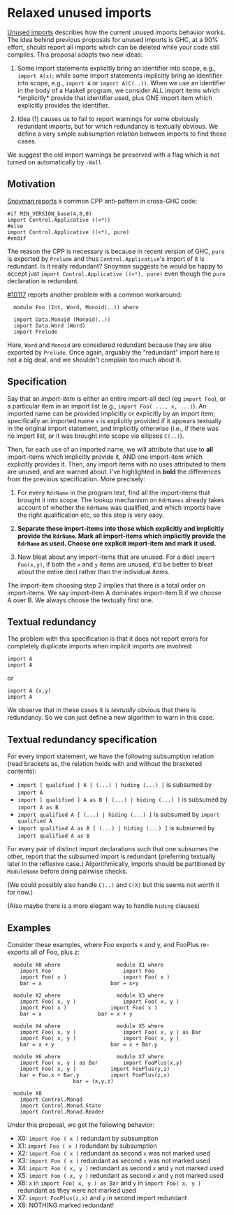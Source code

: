 # Relaxed unused imports

[Unused imports](commentary/compiler/unused-imports) describes how the current unused imports behavior works. The idea behind previous proposals for unused imports is GHC, at a 90% effort, should report all imports which can be deleted while your code still compiles.  This proposal adopts two new ideas:

1. Some import statements explicitly bring an identifier into scope, e.g., `import A(x)`; while some import statements implicitly bring an identifier into scope, e.g., `import A` or `import A(C(..))`. When we use an identifier in the body of a Haskell program, we consider ALL import items which \*implicitly\* provide that identifier used, plus ONE import item which explicitly provides the identifier.

1. Idea (1) causes us to fail to report warnings for some obviously redundant imports, but for which redundancy is textually obvious. We define a very simple subsumption relation between imports to find these cases.


We suggest the old import warnings be preserved with a flag which is not turned on automatically by `-Wall`

## Motivation

[ Snoyman reports](http://www.yesodweb.com/blog/2016/05/are-unused-import-warnings-harmful) a common CPP anti-pattern in cross-GHC code:

```wiki
#if MIN_VERSION_base(4,8,0)
import Control.Applicative ((<*))
#else
import Control.Applicative ((<*), pure)
#endif
```


The reason the CPP is necessary is because in recent version of GHC, `pure` is exported by `Prelude` and thus `Control.Applicative`'s import of it is redundant. Is it really redundant? Snoyman suggests he would be happy to accept just `import Control.Applicative ((<*), pure)` even though the `pure` declaration is redundant.

[\#10117](https://gitlab.haskell.org//ghc/ghc/issues/10117) reports another problem with a common workaround:

```wiki
  module Foo (Int, Word, Monoid(..)) where

  import Data.Monoid (Monoid(..))
  import Data.Word (Word)
  import Prelude
```


Here, `Word` and `Monoid` are considered redundant because they are also exported by `Prelude`. Once again, arguably the "redundant" import here is not a big deal, and we shouldn't complain too much about it.

## Specification


Say that an *import-item* is either an entire import-all decl (eg `import Foo`),
or a particular item in an import list (e.g., `import Foo( ..., x, ...)`). An
imported name can be provided implicitly or explicitly by an import item; specifically
an imported name `x` is explicitly provided if it appears textually in the original
import statement, and implicitly otherwise (i.e., if there was no import list, or
it was brought into scope via ellipses `C(..)`).


Then, for each use of an imported name, we will attribute
that use to **all** import-items which implicitly provide it, AND one import-item
which explicitly provides it. Then, any import items with no
uses attributed to them are unused, and are warned about. I've highlighted
in **bold** the differences from the previous specification.
More precisely:

1.  For every `RdrName` in the program text, find all the import-items that brought it into scope.  The lookup mechanism on `RdrNames` already takes account of whether the `RdrName` was qualified, and which imports have the right qualification etc, so this step is very easy.

1. **Separate these import-items into those which explicitly and implicitly provide the `RdrName`. Mark all import-items which implicitly provide the `RdrName` as used. Choose one explicit import-item and mark it used.**

1.  Now bleat about any import-items that are unused.  For a decl
  `import Foo(x,y)`, if both the `x` and `y` items are unused, it'd be better
  to bleat about the entire decl rather than the individual items.


The import-item choosing step 2 implies that there is a total order on import-items. We say import-item A dominates import-item B if we choose A over B. We always choose the textually first one.

## Textual redundancy


The problem with this specification is that it does not report errors for completely duplicate imports when implicit imports are involved:

```wiki
import A
import A
```


or

```wiki
import A (x,y)
import A
```


We observe that in these cases it is *textually* obvious that there is redundancy. So we can just define a new algorithm to warn in this case.

## Textual redundancy specification


For every import statement, we have the following subsumption relation (read brackets as, the relation holds with and without the bracketed contents):

- `import [ qualified ] A [ (...) | hiding (...) ]` is subsumed by `import A`
- `import [ qualified ] A as B [ (...) | hiding (...) ]` is subsumed by `import A as B`
- `import qualified A [ (...) | hiding (...) ]` is subsumed by `import qualified A`
- `import qualified A as B [ (...) | hiding (...) ]` is subsumed by `import qualified A as B`


For every pair of distinct import declarations such that one subsumes the other, report that the subsumed import is redundant (preferring textually later in the reflexive case.) Algorithmically, imports should be partitioned by `ModuleName` before doing pairwise checks.


(We could possibly also handle `C(..)` and `C(X)` but this seems not worth it for now.)


(Also maybe there is a more elegant way to handle `hiding` clauses)

## Examples


Consider these examples, where Foo exports x and y, and FooPlus re-exports all of Foo, plus z: 

```wiki
  module X0 where            	   module X1 where	
    import Foo	             	     import Foo		
    import Foo( x )          	     import Foo( x )	
    bar = x	             	     bar = x+y		

  module X2 where            	   module X3 where	
    import Foo( x, y )	     	     import Foo( x, y )	
    import Foo( x )	     	     import Foo( x )	
    bar = x		     	     bar = x + y         
 
  module X4 where            	   module X5 where	      
    import Foo( x, y ) 	     	     import Foo( x, y ) as Bar 
    import Foo( x, y )	     	     import Foo( x, y )	      
    bar = x + y		     	     bar = x + Bar.y       
 
  module X6 where                  module X7 where	
    import Foo( x, y ) as Bar	     import FooPlus(x,y)	
    import Foo( x, y ) 		     import FooPlus(y,z)	
    bar = Foo.x + Bar.y		     import FooPlus(z,x)	
				     bar = (x,y,z)       

  module X8
    import Control.Monad
    import Control.Monad.State
    import Control.Monad.Reader
```


Under this proposal, we get the following behavior:

- X0: `import Foo ( x )` redundant by subsumption
- X1: `import Foo ( x )` redundant by subsumption
- X2: `import Foo ( x )` redundant as second `x` was not marked used
- X3: `import Foo ( x )` redundant as second `x` was not marked used
- X4: `import Foo ( x, y )` redundant as second `x` and `y` not marked used
- X5: `import Foo ( x, y )` redundant as second `x` and `y` not marked used
- X6: `x` in `import Foo( x, y ) as Bar` and `y` in `import Foo( x, y )` redundant as they were not marked used
- X7: `import FooPlus(z,x)` and `y` in second import redundant
- X8: NOTHING marked redundant!
